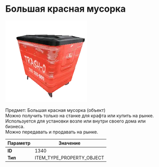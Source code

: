 # Большая красная мусорка

![Item Image](../img/1340.webp?raw=true)

Предмет: Большая красная мусорка (объект)<br>Можно получить только на станке для крафта или купить на рынке.<br>Используется для установки возле или внутри своего дома или бизнеса.<br>Можно передавать и продавать на рынке.


| Параметр | Значение |
|----------|----------|
| **ID** | 1340 |
| **Тип** | ITEM_TYPE_PROPERTY_OBJECT |

